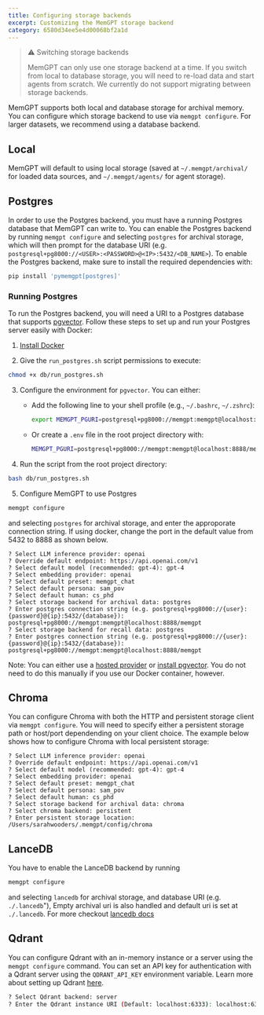 ```yaml
---
title: Configuring storage backends
excerpt: Customizing the MemGPT storage backend
category: 6580d34ee5e4d00068bf2a1d
---
```


> ⚠️ Switching storage backends
>
> MemGPT can only use one storage backend at a time. If you switch from local to database storage, you will need to re-load data and start agents from scratch. We currently do not support migrating between storage backends.

MemGPT supports both local and database storage for archival memory. You can configure which storage backend to use via `memgpt configure`. For larger datasets, we recommend using a database backend.

## Local

MemGPT will default to using local storage (saved at `~/.memgpt/archival/` for loaded data sources, and `~/.memgpt/agents/` for agent storage).

## Postgres

In order to use the Postgres backend, you must have a running Postgres database that MemGPT can write to. You can enable the Postgres backend by running `memgpt configure` and selecting `postgres` for archival storage, which will then prompt for the database URI (e.g. `postgresql+pg8000://<USER>:<PASSWORD>@<IP>:5432/<DB_NAME>`). To enable the Postgres backend, make sure to install the required dependencies with:

```sh
pip install 'pymemgpt[postgres]'
```

### Running Postgres

To run the Postgres backend, you will need a URI to a Postgres database that supports [pgvector](https://github.com/pgvector/pgvector). Follow these steps to set up and run your Postgres server easily with Docker:

1. [Install Docker](https://docs.docker.com/get-docker/)

2. Give the `run_postgres.sh` script permissions to execute:

  ```sh
  chmod +x db/run_postgres.sh
  ```

3. Configure the environment for `pgvector`. You can either:
    - Add the following line to your shell profile (e.g., `~/.bashrc`, `~/.zshrc`):

      ```sh
      export MEMGPT_PGURI=postgresql+pg8000://memgpt:memgpt@localhost:8888/memgpt
      ```

    - Or create a `.env` file in the root project directory with:

      ```sh
      MEMGPT_PGURI=postgresql+pg8000://memgpt:memgpt@localhost:8888/memgpt
      ```

4. Run the script from the root project directory:

  ```sh
  bash db/run_postgres.sh
  ```

5.  Configure MemGPT to use Postgres

```sh
memgpt configure
```

and selecting `postgres` for archival storage, and enter the approporate connection string.  If using docker, change the port in the default value from 5432 to 8888 as shown below.

```text
? Select LLM inference provider: openai
? Override default endpoint: https://api.openai.com/v1
? Select default model (recommended: gpt-4): gpt-4
? Select embedding provider: openai
? Select default preset: memgpt_chat
? Select default persona: sam_pov
? Select default human: cs_phd
? Select storage backend for archival data: postgres
? Enter postgres connection string (e.g. postgresql+pg8000://{user}:{password}@{ip}:5432/{database}): postgresql+pg8000://memgpt:memgpt@localhost:8888/memgpt
? Select storage backend for recall data: postgres
? Enter postgres connection string (e.g. postgresql+pg8000://{user}:{password}@{ip}:5432/{database}): postgresql+pg8000://memgpt:memgpt@localhost:8888/memgpt
```

Note: You can either use a [hosted provider](https://github.com/pgvector/pgvector/issues/54) or [install pgvector](https://github.com/pgvector/pgvector#installation). You do not need to do this manually if you use our Docker container, however.


## Chroma

You can configure Chroma with both the HTTP and persistent storage client via `memgpt configure`. You will need to specify either a persistent storage path or host/port dependending on your client choice. The example below shows how to configure Chroma with local persistent storage:

```text
? Select LLM inference provider: openai
? Override default endpoint: https://api.openai.com/v1
? Select default model (recommended: gpt-4): gpt-4
? Select embedding provider: openai
? Select default preset: memgpt_chat
? Select default persona: sam_pov
? Select default human: cs_phd
? Select storage backend for archival data: chroma
? Select chroma backend: persistent
? Enter persistent storage location: /Users/sarahwooders/.memgpt/config/chroma
```

## LanceDB

You have to enable the LanceDB backend by running

```sh
memgpt configure
```

and selecting `lancedb` for archival storage, and database URI (e.g. `./.lancedb`"), Empty archival uri is also handled and default uri is set at `./.lancedb`. For more checkout [lancedb docs](https://lancedb.github.io/lancedb/)

## Qdrant

You can configure Qdrant with an in-memory instance or a server using the `memgpt configure` command. You can set an API key for authentication with a Qdrant server using the `QDRANT_API_KEY` environment variable. Learn more about setting up Qdrant [here](https://qdrant.tech/documentation/guides/installation/).

```sh
? Select Qdrant backend: server
? Enter the Qdrant instance URI (Default: localhost:6333): localhost:6333
```
